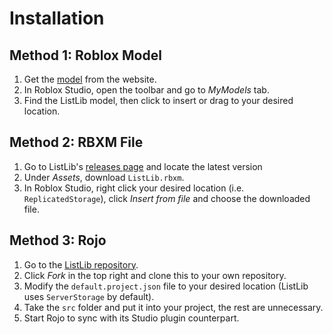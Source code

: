 # Installation

## Method 1: Roblox Model

1. Get the [model](https://www.roblox.com/library/6374598616/ListLib "ListLib Roblox model") from the website.
2. In Roblox Studio, open the toolbar and go to *MyModels* tab.
3. Find the ListLib model, then click to insert or drag to your desired location.

## Method 2: RBXM File

1. Go to ListLib's [releases page](https://github.com/TheCarbyneUniverse/ListLib/releases "ListLib GitHub Releases") and locate the latest version
2. Under *Assets*, download `ListLib.rbxm`.
3. In Roblox Studio, right click your desired location (i.e. `ReplicatedStorage`), click *Insert from file* and choose the downloaded file.

## Method 3: Rojo

1. Go to the [ListLib repository](https://github.com/TheCarbyneUniverse/ListLib "GitHub").
2. Click *Fork* in the top right and clone this to your own repository.
3. Modify the `default.project.json` file to your desired location (ListLib uses `ServerStorage` by default).
4. Take the `src` folder and put it into your project, the rest are unnecessary.
5. Start Rojo to sync with its Studio plugin counterpart.